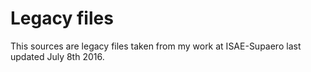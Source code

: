 # Legacy files

This sources are legacy files taken from my work at ISAE-Supaero last updated July 8th 2016.

